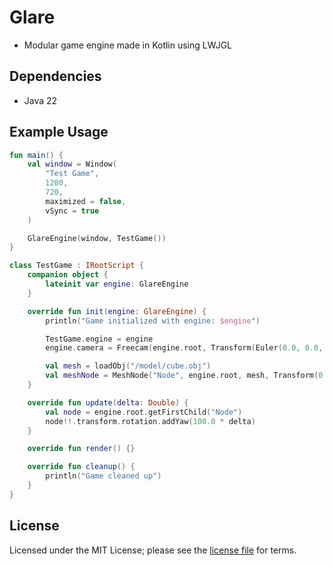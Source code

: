 # Glare
- Modular game engine made in Kotlin using LWJGL

## Dependencies
- Java 22

## Example Usage
```kotlin
fun main() {
    val window = Window(
        "Test Game",
        1280,
        720,
        maximized = false,
        vSync = true
    )

    GlareEngine(window, TestGame())
}

class TestGame : IRootScript {
    companion object {
        lateinit var engine: GlareEngine
    }

    override fun init(engine: GlareEngine) {
        println("Game initialized with engine: $engine")

        TestGame.engine = engine
        engine.camera = Freecam(engine.root, Transform(Euler(0.0, 0.0, 0.0)))

        val mesh = loadObj("/model/cube.obj")
        val meshNode = MeshNode("Node", engine.root, mesh, Transform(0.0, 0.0, -5.0))
    }

    override fun update(delta: Double) {
        val node = engine.root.getFirstChild("Node")
        node!!.transform.rotation.addYaw(100.0 * delta)
    }

    override fun render() {}

    override fun cleanup() {
        println("Game cleaned up")
    }
}
```

## License
Licensed under the MIT License; please see the [license file](LICENSE) for terms.
